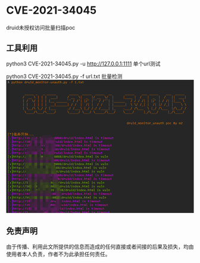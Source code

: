 # CVE-2021-34045
druid未授权访问批量扫描poc


## 工具利用

python3 CVE-2021-34045.py -u http://127.0.0.1:1111 单个url测试

python3 CVE-2021-34045.py -f url.txt 批量检测
![exp](./poc.png)

## 免责声明

由于传播、利用此文所提供的信息而造成的任何直接或者间接的后果及损失，均由使用者本人负责，作者不为此承担任何责任。
